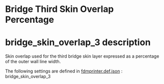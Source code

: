# Bridge Third Skin Overlap Percentage


# bridge_skin_overlap_3 description
Skin overlap used for the third bridge skin layer expressed as a percentage of the outer wall line width.

The following settings are defined in [fdmprinter.def.json](https://github.com/smartavionics/Cura/blob/mb-master/resources/definitions/fdmprinter.def.json) : bridge_skin_overlap_3